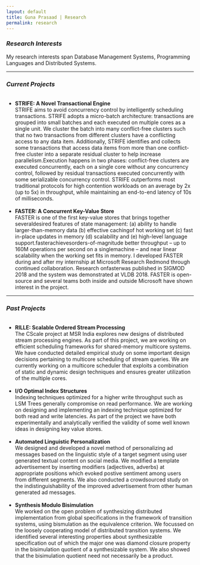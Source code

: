 ```yaml
---
layout: default
title: Guna Prasaad | Research
permalink: research
---
```

<h3><i>Research Interests</i></h3>
My research interests span Database Management Systems, Programming Languages and Distributed Systems. <br>
<hr>
<h3><i>Current Projects</i></h3>
<ul>
  <br>
  <li><b>STRIFE: A Novel Transactional Engine</b><br>
  STRIFE aims to avoid concurrency control by intelligently scheduling transactions. STRIFE adopts a micro-batch architecture: transactions are grouped into small batches and each executed on multiple cores as a single unit. We cluster the batch into many conflict-free clusters such that no two transactions from different clusters have a conflicting access to any data item.
Additionally, STRIFE identifies and collects some transactions that access data items from more than one conflict-free cluster into a separate residual cluster to help increase parallelism.Execution happens in two phases: conflict-free clusters are executed concurrently, each on a single core without any concurrency control, followed by residual transactions executed concurrently with some serializable concurrency control. STRIFE outperforms most traditional protocols for high contention workloads on an average by 2x (up to 5x) in throughput, while maintaining an end-to-end latency of 10s of milliseconds.
  </li>
  <br>
  <li><b>FASTER: A Concurrent Key-Value Store</b><br>
FASTER is one of the first key-value stores that brings together severaldesired features of state management: (a) ability to handle larger-than-memory data (b) effective cachingof hot working set (c) fast in-place updates in memory (d) scalability and (e) high-level language support.fasterachievesorders-of-magnitude better throughput – up to 160M operations per second on a singlemachine – and near linear scalability when the working set fits in memory. I developed FASTER during and after my internship at Microsoft Research Redmond through continued collaboration. Research onfasterwas published in SIGMOD 2018 and the system was demonstrated at VLDB 2018. FASTER is open-source and several teams both inside and outside Microsoft have shown interest in the project.
    </li>
</ul>
<hr>
<h3><i>Past Projects</i></h3>
<ul>
  <br>
  <li>
    <b>RILLE: Scalable Ordered Stream Processing</b><br>
    The CScale project at MSR India explores new designs of distributed stream processing engines. As part of this project, we are working on efficient scheduling frameworks for shared-memory multicore systems. We have conducted detailed empirical study on some important design decisions pertaining to multicore scheduling of stream queries. We are currently working on a multicore scheduler that exploits a combination of static and dynamic design techniques and ensures greater utilization of the multiple cores.
  </li>
  <br>
  <li>
    <b>I/O Optimal Index Structures</b><br>
    Indexing techniques optimized for a higher write throughput such as LSM Trees generally compromise on read performance. We are working on designing and implementing an indexing technique optimized for both read and write latencies. As part of the project we have both experimentally and analytically verified the validity of some well known ideas in designing key value stores.
  </li>
  <br>
  <li>
    <b>Automated Linguistic Personalization</b><br>
    We designed and developed a novel method of personalizing ad messages based on the linguistic style of a target segment using user generated textual content on social media. We modified a template advertisement by inserting modifiers (adjectives, adverbs) at appropriate positions which evoked postive sentiment among users from different segments. We also conducted a crowdsourced study on the indistinguishability of the improved advertisement from other human generated ad messages.
  </li>
  <br>
  <li>
    <b>Synthesis Modulo Bisimulation</b><br>
    We worked on the open problem of synthesizing distributed implementation from global specifications in the framework of transition systems, using bismulation as the equivalence criterion. We focussed on the loosely cooperating model of distributed transition systems. We identified several interesting properties about synthesizable specification out of which the major one was diamond closure property in the bisimulation quotient of a synthesizable system. We also showed that the bisimulation quotient need not necessarily be a product.
  </li>
</ul>
